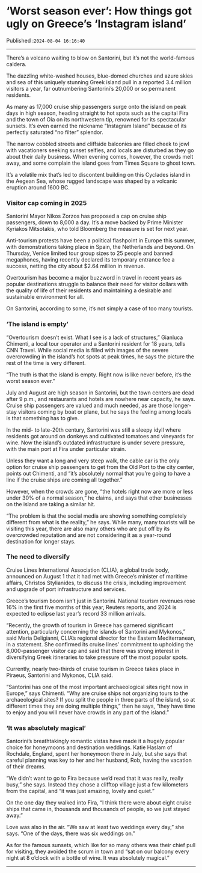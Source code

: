 # ‘Worst season ever’: How things got ugly on Greece’s ‘Instagram island’

Published :`2024-08-04 16:16:40`

---

There’s a volcano waiting to blow on Santorini, but it’s not the world-famous caldera.

The dazzling white-washed houses, blue-domed churches and azure skies and sea of this uniquely stunning Greek island pull in a reported 3.4 million visitors a year, far outnumbering Santorini’s 20,000 or so permanent residents.

As many as 17,000 cruise ship passengers surge onto the island on peak days in high season, heading straight to hot spots such as the capital Fira and the town of Oia on its northwestern tip, renowned for its spectacular sunsets. It’s even earned the nickname “Instagram Island” because of its perfectly saturated “no filter” splendor.

The narrow cobbled streets and cliffside balconies are filled cheek to jowl with vacationers seeking sunset selfies, and locals are disturbed as they go about their daily business. When evening comes, however, the crowds melt away, and some complain the island goes from Times Square to ghost town.

It’s a volatile mix that’s led to discontent building on this Cyclades island in the Aegean Sea, whose rugged landscape was shaped by a volcanic eruption around 1600 BC.

### Visitor cap coming in 2025

Santorini Mayor Nikos Zorzos has proposed a cap on cruise ship passengers, down to 8,000 a day. It’s a move backed by Prime Minister Kyriakos Mitsotakis, who told Bloomberg the measure is set for next year.

Anti-tourism protests have been a political flashpoint in Europe this summer, with demonstrations taking place in Spain, the Netherlands and beyond. On Thursday, Venice limited tour group sizes to 25 people and banned megaphones, having recently declared its temporary entrance fee a success, netting the city about $2.64 million in revenue.

Overtourism has become a major buzzword in travel in recent years as popular destinations struggle to balance their need for visitor dollars with the quality of life of their residents and maintaining a desirable and sustainable environment for all.

On Santorini, according to some, it’s not simply a case of too many tourists.

### ‘The island is empty’

“Overtourism doesn’t exist. What I see is a lack of structures,” Gianluca Chimenti, a local tour operator and a Santorini resident for 18 years, tells CNN Travel. While social media is filled with images of the severe overcrowding in the island’s hot spots at peak times, he says the picture the rest of the time is very different.

“The truth is that the island is empty. Right now is like never before, it’s the worst season ever.”

July and August are high season in Santorini, but the town centers are dead after 9 p.m., and restaurants and hotels are nowhere near capacity, he says. Cruise ship passengers are valued and much needed, as are those longer-stay visitors coming by boat or plane, but he says the feeling among locals is that something has to give.

In the mid- to late-20th century, Santorini was still a sleepy idyll where residents got around on donkeys and cultivated tomatoes and vineyards for wine. Now the island’s outdated infrastructure is under severe pressure, with the main port at Fira under particular strain.

Unless they want a long and very steep walk, the cable car is the only option for cruise ship passengers to get from the Old Port to the city center, points out Chimenti, and “it’s absolutely normal that you’re going to have a line if the cruise ships are coming all together.”

However, when the crowds are gone, “the hotels right now are more or less under 30% of a normal season,” he claims, and says that other businesses on the island are taking a similar hit.

“The problem is that the social media are showing something completely different from what is the reality,” he says. While many, many tourists will be visiting this year, there are also many others who are put off by its overcrowded reputation and are not considering it as a year-round destination for longer stays.

### The need to diversify

Cruise Lines International Association (CLIA), a global trade body, announced on August 1 that it had met with Greece’s minister of maritime affairs, Christos Stylianides, to discuss the crisis, including improvement and upgrade of port infrastructure and services.

Greece’s tourism boom isn’t just in Santorini. National tourism revenues rose 16% in the first five months of this year, Reuters reports, and 2024 is expected to eclipse last year’s record 33 million arrivals.

“Recently, the growth of tourism in Greece has garnered significant attention, particularly concerning the islands of Santorini and Mykonos,” said Maria Deligianni, CLIA’s regional director for the Eastern Mediterranean, in a statement. She confirmed its cruise lines’ commitment to upholding the 8,000-passenger visitor cap and said that there was strong interest in diversifying Greek itineraries to take pressure off the most popular spots.

Currently, nearly two-thirds of cruise tourism in Greece takes place in Piraeus, Santorini and Mykonos, CLIA said.

“Santorini has one of the most important archaeological sites right now in Europe,” says Chimenti. “Why are cruise ships not organizing tours to the archaeological sites? If you split the people in three parts of the island, so at different times they are doing multiple things,” then he says, “they have time to enjoy and you will never have crowds in any part of the island.”

### ‘It was absolutely magical’

Santorini’s breathtakingly romantic vistas have made it a hugely popular choice for honeymoons and destination weddings. Katie Haslam of Rochdale, England, spent her honeymoon there in July, but she says that careful planning was key to her and her husband, Rob, having the vacation of their dreams.

“We didn’t want to go to Fira because we’d read that it was really, really busy,” she says. Instead they chose a clifftop village just a few kilometers from the capital, and “it was just amazing, lovely and quiet.”

On the one day they walked into Fira, “I think there were about eight cruise ships that came in, thousands and thousands of people, so we just stayed away.”

Love was also in the air. “We saw at least two weddings every day,” she says. “One of the days, there was six weddings on.”

As for the famous sunsets, which like for so many others was their chief pull for visiting, they avoided the scrum in town and “sat on our balcony every night at 8 o’clock with a bottle of wine. It was absolutely magical.”

---

